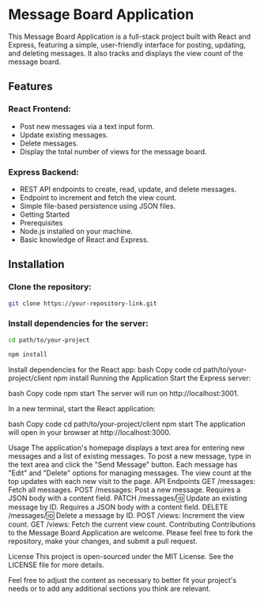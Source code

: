 # Message Board Application


This Message Board Application is a full-stack project built with React and Express, featuring a simple, user-friendly interface for posting, updating, and deleting messages. It also tracks and displays the view count of the message board.

## Features

### React Frontend:

* Post new messages via a text input form.
* Update existing messages.
* Delete messages.
* Display the total number of views for the message board.

### Express Backend:

* REST API endpoints to create, read, update, and delete messages.
* Endpoint to increment and fetch the view count.
* Simple file-based persistence using JSON files.
* Getting Started
* Prerequisites
* Node.js installed on your machine.
* Basic knowledge of React and Express.

## Installation

### Clone the repository:

```bash
git clone https://your-repository-link.git
```
### Install dependencies for the server:

```bash
cd path/to/your-project

npm install
```

Install dependencies for the React app:
bash
Copy code
cd path/to/your-project/client
npm install
Running the Application
Start the Express server:

bash
Copy code
npm start
The server will run on http://localhost:3001.

In a new terminal, start the React application:

bash
Copy code
cd path/to/your-project/client
npm start
The application will open in your browser at http://localhost:3000.

Usage
The application's homepage displays a text area for entering new messages and a list of existing messages.
To post a new message, type in the text area and click the "Send Message" button.
Each message has "Edit" and "Delete" options for managing messages.
The view count at the top updates with each new visit to the page.
API Endpoints
GET /messages: Fetch all messages.
POST /messages: Post a new message. Requires a JSON body with a content field.
PATCH /messages/:id: Update an existing message by ID. Requires a JSON body with a content field.
DELETE /messages/:id: Delete a message by ID.
POST /views: Increment the view count.
GET /views: Fetch the current view count.
Contributing
Contributions to the Message Board Application are welcome. Please feel free to fork the repository, make your changes, and submit a pull request.

License
This project is open-sourced under the MIT License. See the LICENSE file for more details.

Feel free to adjust the content as necessary to better fit your project's needs or to add any additional sections you think are relevant.
